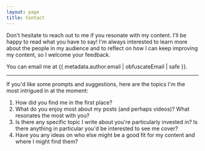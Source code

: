 ```yaml
---
layout: page
title: Contact
---
```


Don't hesitate to reach out to me if you resonate with my content. I'll be happy to read what you have to say! I'm always interested to learn more about the people in my audience and to reflect on how I can keep improving my content, so I welcome your feedback.

You can email me at <span class="email">{{ metadata.author.email | obfuscateEmail | safe }}</span>.

---

If you'd like some prompts and suggestions, here are the topics I'm the most intrigued in at the moment:
1. How did you find me in the first place?
2. What do you enjoy most about my posts (and perhaps videos)? What resonates the most with you?
3. Is there any specific topic I write about you're particularly invested in? Is there anything in particular you'd be interested to see me cover?
4. Have you any ideas on who else might be a good fit for my content and where I might find them?
